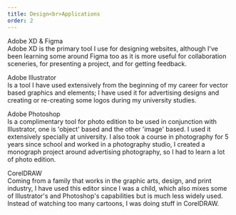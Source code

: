 ```yaml
---
title: Design<br>Applications
order: 2
---
```


<p><span class="font-light">Adobe XD & Figma</span><br>Adobe XD is the primary tool I use for designing websites, although I've been learning some around Figma too as it is more useful for collaboration sceneries, for presenting a project, and for getting feedback.</p>

<p><span class="font-light">Adobe Illustrator</span><br>Is a tool I have used extensively from the beginning of my career for vector based graphics and elements; I have used it for advertising designs and creating or re-creating some logos during my university studies.</p>

<p><span class="font-light">Adobe Photoshop</span><br>Is a complimentary tool for photo edition to be used in conjunction with Illustrator, one is 'object' based and the other 'image' based. I used it extensively specially at university. I also took a course in photography for 5 years since school and worked in a photography studio, I created a monograph project around advertising photography, so I had to learn a lot of photo edition.

<p><span class="font-light">CorelDRAW</span><br>Coming from a family that works in the graphic arts, design, and print industry, I have used this editor since I was a child, which also mixes some of Illustrator's and Photoshop's capabilities but is much less widely used. Instead of watching too many cartoons, I was doing stuff in CorelDRAW.<!-- While my friends watched cartoons, I was doing stuff in CorelDRAW :)--></p>